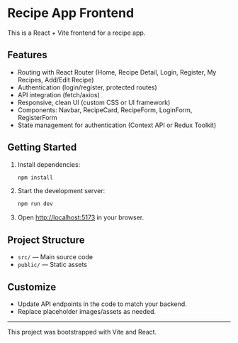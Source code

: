 
# Recipe App Frontend

This is a React + Vite frontend for a recipe app.

## Features
- Routing with React Router (Home, Recipe Detail, Login, Register, My Recipes, Add/Edit Recipe)
- Authentication (login/register, protected routes)
- API integration (fetch/axios)
- Responsive, clean UI (custom CSS or UI framework)
- Components: Navbar, RecipeCard, RecipeForm, LoginForm, RegisterForm
- State management for authentication (Context API or Redux Toolkit)

## Getting Started

1. Install dependencies:
   ```sh
   npm install
   ```
2. Start the development server:
   ```sh
   npm run dev
   ```
3. Open [http://localhost:5173](http://localhost:5173) in your browser.

## Project Structure
- `src/` — Main source code
- `public/` — Static assets

## Customize
- Update API endpoints in the code to match your backend.
- Replace placeholder images/assets as needed.

---

This project was bootstrapped with Vite and React.
